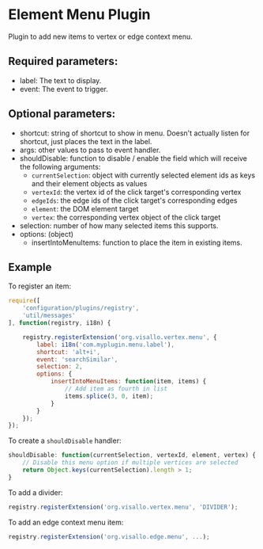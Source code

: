 Element Menu Plugin
===================

Plugin to add new items to vertex or edge context menu.

## Required parameters:

* label: The text to display.
* event: The event to trigger.

## Optional parameters:

* shortcut: string of shortcut to show in menu. Doesn't actually listen for shortcut, just places the text in the label.
* args: other values to pass to event handler.
* shouldDisable: function to disable / enable the field which will receive the following arguments:
    * `currentSelection`: object with currently selected element ids as keys and their element objects as values
    * `vertexId`: the vertex id of the click target's corresponding vertex
    * `edgeIds`: the edge ids of the click target's corresponding edges
    * `element`: the DOM element target
    * `vertex`: the corresponding vertex object of the click target
* selection: number of how many selected items this supports.
* options: (object)
    * insertIntoMenuItems: function to place the item in existing items.


## Example

To register an item:

```js
require([
    'configuration/plugins/registry',
    'util/messages'
], function(registry, i18n) {

    registry.registerExtension('org.visallo.vertex.menu', {
        label: i18n('com.myplugin.menu.label'),
        shortcut: 'alt+i',
        event: 'searchSimilar',
        selection: 2,
        options: {
            insertIntoMenuItems: function(item, items) {
                // Add item as fourth in list
                items.splice(3, 0, item);
            }
        }
    });
});
```

To create a `shouldDisable` handler:

```js
shouldDisable: function(currentSelection, vertexId, element, vertex) {
    // Disable this menu option if multiple vertices are selected
    return Object.keys(currentSelection).length > 1;
}
```

To add a divider:

```js
registry.registerExtension('org.visallo.vertex.menu', 'DIVIDER');
```

To add an edge context menu item:

```js
registry.registerExtension('org.visallo.edge.menu', ...);
```
